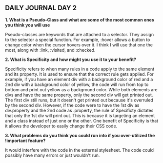 ## DAILY JOURNAL DAY 2

<b>1. What is a Pseudo-Class and what are some of the most common ones you think you will use</b>

  Pseudo-classes are keywords that are attached to a selector. They assign to the selector a special function. For example, :hover allows a button to change color when the cursor hovers over it. I think I will use that one the most, along with :link, :visited, and :checked. 

<b>2. What is Specificity and how might you use it to your benefit?</b>

  Specificity refers to when many rules in a code apply to the same element and its property. It is used to ensure that the correct rule gets applied. For example, if you have an element div with a background color of red and a 2nd div with a background color of yellow, the code will run from top to bottom and print out yellow as a background color.
  While both elements are divs and have the same property, only the second div will get printed out. The first div still runs, but it doesn't get printed out because it's overruled by the second div. However, if the code were to have the 1st div as div.property and the 2nd code as .property, the rule of Specificty dictates that only the 1st div will print out. This is because it is targeting an element and a class instead of just one or the other. One benefit of Specificity is that it allows the developer to easily change their CSS code. 

<b>3. What problems do you think you could run into if you over-utilized the !important feature?</b>

  It would interfere with the code in the external stylesheet. The code could possibly have many errors or just wouldn't run. 
